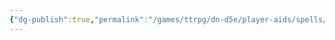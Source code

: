 ```yaml
---
{"dg-publish":true,"permalink":"/games/ttrpg/dn-d5e/player-aids/spells/level-3/food-coma/","tags":["ttrpg/dnd/5e","spell"],"noteIcon":""}
---
```


